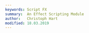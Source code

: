 ```yaml
---
keywords: Script FX
summary:  An Effect Scripting Module
author:   Christoph Hart
modified: 18.03.2019
---
```

